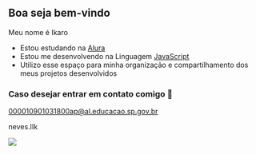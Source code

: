 ## Boa seja bem-vindo
Meu nome é Ikaro

- Estou estudando na [Alura](https://www.alura.com.br/)
- Estou me desenvolvendo na Linguagem [JavaScript](https://editor.p5js.org/)
- Utilizo esse espaço para minha organização e compartilhamento dos meus projetos desenvolvidos

### Caso desejar entrar em contato comigo 📧
000010901031800ap@al.educacao.sp.gov.br

neves.IIk


![](https://media.tenor.com/ntxHk3y6-wsAAAAM/soquinho-no-ar-yuri-alberto.gif)
